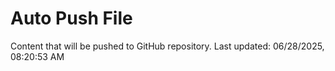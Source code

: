 # Auto Push File

Content that will be pushed to GitHub repository.
Last updated: 06/28/2025, 08:20:53 AM